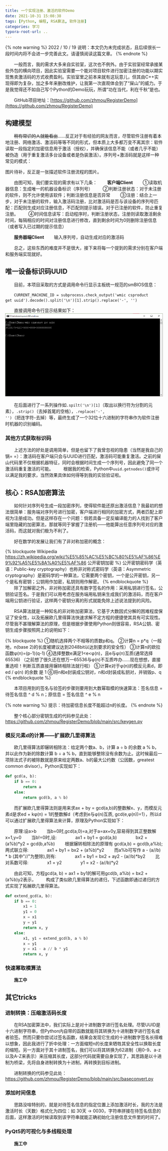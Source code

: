 ```yaml
---
title: 一个实现注册、激活的软件Demo
date: 2021-10-31 15:08:38
tags: [Python, 编程, RSA算法, 软件注册]
categories: 学习
typora-root-url: ..
---
```

{% note warning %}
2022 / 10 / 19 说明：本文仍为未完成状态，且后续很长一段时间内将不会进一步完善此文。请谨慎阅读这篇文章。
{% endnote %}

&emsp;&emsp;一般而言，我的需求大多来自实验室，这次也不例外。由于实验室经常承接某些外包的横向项目，因此实验室需要一个能对项目软件进行加密注册的功能以期实现售卖激活码的方式收费盈利。实验室里之前本来就有这玩意儿，但其由C++实现得即为复杂，加之多年来删改维护，让我第一次直观体会到了“屎山”的威力。于是我觉得还不如自己写个Python的Demo玩玩，所谓“功在当代，利在千秋”是也。

&emsp;&emsp;GitHub项目地址：[https://github.com/zhmou/RegisterDemo](https://github.com/zhmou/RegisterDemo)

<!--more-->

## 构建模型

&emsp;&emsp;<del>稍有常识的人就能看出</del>……反正对于有经验的网友而言，尽管软件注册有着本地注册、网络激活、激活码等等不同的形式，但本质上大多都万变不离其宗：软件读取一段指定的加密信息用于激活（授权），并确保该信息不能（或者几乎不能）被伪造（用于重复激活多台设备或者是伪装激活）。序列号+激活码就是这样一种常见的模式：

图片待补，反正是一张描述软件注册流程的图片。

&emsp;&emsp;由图可知，我们要实现的需求有以下几条：
&emsp;&emsp;**客户端Client**
&emsp;&emsp;①读取机器信息：生成唯一的机器设备标识（序列号）
&emsp;&emsp;②判断注册状态：对于未注册的软件，则不允许使用该软件；判断注册信息是否异常
&emsp;&emsp;③注册：结合上一步，对于未注册的软件，输入激活码注册，比对激活码是否与该设备的序列号匹配：匹配则生成对应注册信息，不匹配则提示错误。对于已注册的软件，防止重复注册。
&emsp;&emsp;④时间信息读写：启动程序时，判断注册状态，注册则读取激活剩余时间，每隔相应的时间对注册信息进行修改，直到剩余时间为0则删除注册信息（或者写入已过期的提示信息）

&emsp;&emsp;**服务器端Client**
&emsp;&emsp;输入序列号，自动生成对应的激活码

&emsp;&emsp;总之，这些东西的难度并不是很大，接下来将每一个提到的需求分别在客户端和服务端实现就好。

## 唯一设备标识码UUID

&emsp;&emsp;目前，本项目采取的方式是调用命令行显示主板统一规范的smBIOS信息：

&emsp;&emsp;<code>CURRENT_MACHINE_ID = subprocess.check_output('wmic csproduct get uuid').decode().split('\n')[1].strip().replace('-', '')</code>

&emsp;&emsp;直接调用命令行显示结果如下：
![命令行](/img/2021-10-31-A-Register-Toy-Demo/01.png)

&emsp;&emsp;在后面进行了一系列操作如<code>.spilt('\n')[1]</code>（取出以换行符为分割的元素），<code>.strip()</code>（去掉首尾的空格），<code>.replace('-', '')</code>（把连字符-去掉）等，最终生成了一个32位十六进制的字符串作为软件注册时机器的识别编码。

### 其他方式获取标识码

&emsp;&emsp;上述方法的好处是调用简单，但是也留下了我曾忽视的隐患（当然是我自己的锅= =）：激活码在客户端只会与UUID进行匹配，激活码可能重复激活。之前的屎山代码里不仅根据机器特征，同时会根据时间生成一个序列号，因此避免了同一个激活码重复激活的可能。
&emsp;&emsp;根据我的检索，Python中<code>uuid.getnodes()</code>或许可以满足我的要求，当然效果具体如何得等到我的实验验证啦。

## 核心：RSA加密算法

&emsp;&emsp;如何针对序列号生成一段加密序列，使得软件能还原出激活信息？我最初的想法很简单：服务端对序列号进行加密，客户端进行相同的加密方式，两者匹配上即视为注册成功。但是这样存在一个问题：倘若具备一定反编译能力的人找到了客户端里隐藏的加密算法，那就等同于掌握了注册机——他能算出任意序列号对应的激活码，而这就对我们极为不利了。

&emsp;&emsp;好在数学的发展让我们有了非对称加密的概念：

{% blockquote Wikipedia https://zh.wikipedia.org/wiki/%E5%85%AC%E5%BC%80%E5%AF%86%E9%92%A5%E5%8A%A0%E5%AF%86 公开密钥加密 %}
公开密钥密码学（英语：Public-key cryptography）也称非对称式密码学（英语：Asymmetric cryptography）是密码学的一种算法，它需要两个密钥，一个是公开密钥，另一个是私有密钥；公钥用作加密，私钥则用作解密。
{% endblockquote %}
<br>
&emsp;&emsp;除了加解密之外，非对称加密还具有数字签名的作用：采用私钥进行签名，公钥验证签名。于是我们可以用考虑在服务端用私钥来生成我们的激活码，而在客户端用公钥进行验证，这样两个密钥分离的形式就能免除上述说法提到的风险。

&emsp;&emsp;RSA算法就是一种知名的非对称加密算法，它基于大数因式分解的困难程度保证了安全性，以及拓展欧几里得算法快速求解不定方程的便捷使其具有可实现性。尽管我不甚理解算法的原理，但是根据步骤使用Python则很容易，RSA公钥、密钥生成步骤按照网上的说明如下：

{% blockquote %}
①随机选择两个不相等的质数p和q。
②计算n = p\*q（一般地，n(base 2)的长度被建议达到2048bit以达到要求的安全性）
③计算n的欧拉函数φ(n)=(p-1)(q-1)
④选择整数e满足1<e<φ(n)，且e与φ(n)互质(通常选择65536)
（之前想了很久还在想万一65536与φ(n)不互质咋办……现在想想，直接重选呗！判断互质直接用辗转相除法就行啦）
⑤计算e对于φ(n)的模反元素d，即ed / φ(n) 的余数 是 1
⑥将n和e封装成公钥对，n和d封装成私钥对，并销毁p、q
{% endblockquote %}

&emsp;&emsp;本项目用到的签名与验签的步骤则要用到大数幂取模的快速算法：签名信息 = 待签名信息 ^ d % n；原信息 = 签名信息 ^ e % n

{% note warning %}
提示：待加密信息长度不能超过n的长度。
{% endnote %}

&emsp;&emsp;整个核心部分密钥生成的代码参见此处：https://github.com/zhmou/RegisterDemo/blob/main/src/keygen.py

### 模反元素d的计算——扩展欧几里得算法

&emsp;&emsp;欧几里得算法即辗转相除法：给定两个数a、b，计算 a ÷ b 的余数 a % b，并以此作为新的除数计算 b ÷ a % b，直到能够整除没有余数为止。这时候最后一项除法式子的被除数就是原来给定两数a、b的最大公约数（公因数，greatest common divisor）。Python实现如下：

```python gcd(a,b)
def gcd(a, b):
    if b == 0:
        return a
    else:
        return gcd(b, a % b)
```

&emsp;&emsp;而扩展欧几里得算法则是用来求ax + by = gcd(a,b)的整数解x、y，而模反元素d是求ed + kφ(n) = 1的整数解d（考虑到e与φ(n)互质, gcd(e,φ(n))=1），所以d可以通过扩展欧几里得算法来计算，原理及Python实现如下：

&emsp;&emsp;原理:设a>b
&emsp;&emsp;当b=0时,gcd(a,0)=a,对于a=ax+0y,容易得到其正整数解x=1,y=0
&emsp;&emsp;当b!=0时,设:
&emsp;&emsp;&emsp;&emsp;ax1 + by1 = gcd(a,b)
&emsp;&emsp;&emsp;&emsp;bx2 + (a%b)\*y2 = gcd(b,a%b)
&emsp;&emsp;根据辗转相除法的原理有 gcd(a,b) = gcd(b,a%b);两式联立得:
&emsp;&emsp;&emsp;&emsp;ax1 + by1 = bx2 + (a%b)\*y2
&emsp;&emsp;而a%b可写作 a - (a//b) \* b (其中"//"为整除),则有:
&emsp;&emsp;&emsp;&emsp;ax1 + by1 = bx2 + ay2 - (a//b)\*by2
&emsp;&emsp;比对系数可得:
&emsp;&emsp;&emsp;&emsp;x1 = y2
&emsp;&emsp;&emsp;&emsp;y1 = x2 - (a//b)\*y2

&emsp;&emsp;由此可知，方程gcd(a, b) = ax1 + by1的解可用gcd(b, a%b) = bx2 + (a%b)y2表示，
&emsp;&emsp;构成了类似欧几里得算法的递归，下述函数即通过递归的方式实现了拓展欧几里得算法。

```python extend_gcd()
def extend_gcd(a, b):
    if b == 0:
        x1 = 1
        y1 = 0
        x = x1
        y = y1
        return x, y
    else:
        x1, y1 = extend_gcd(b, a % b)
        x = y1
        y = x1 - a // b * y1
        return x, y
```

### 快速幂取模算法

&emsp;&emsp;**施工中**

## 其它tricks

### 进制转换：压缩激活码长度

&emsp;&emsp;在RSA加密算法中，我们实际上是对十进制数字进行签名处理。尽管UUID是十六进制字符串，但Python内自带的函数就能将其转换为十进制数字进行签名或者验签。然而只要你尝试过签名函数，结果会发现它生成的十进制数字签名长得难以想象，因此我进行了折中处理：一方面缩短n的长度来牺牲其安全性以换取长度的缩短。另一方面对于其十进制签名，我们可以将其转换为62进制（用0-9、a-z以及A-Z来表示）来压缩其长度，这部分代码就需要自身实现了，其思路是以十进制为桥梁，先将自身进制转换为十进制，再转换到目标进制。

&emsp;&emsp;进制转换的代码参见此处：https://github.com/zhmou/RegisterDemo/blob/main/src/baseconvert.py

### 添加时间信息

&emsp;&emsp;思路没啥特别的，就是对待签名信息的指定位置上添加激活时长，我的方法是激活时长（天数）格式化为四位：如 30天 -> 0030，字符串拼接在待签名信息的后面，这样激活的时候读取到该字符串就能正确初始化注册信息文件里的时间了。

### PyQt5的可视化与多线程处理

&emsp;&emsp;**施工中**

